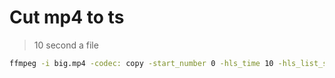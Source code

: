 # Cut mp4 to ts

> 10 second a file

```sh
ffmpeg -i big.mp4 -codec: copy -start_number 0 -hls_time 10 -hls_list_size 0 -f hls output/output.m3u8
```
